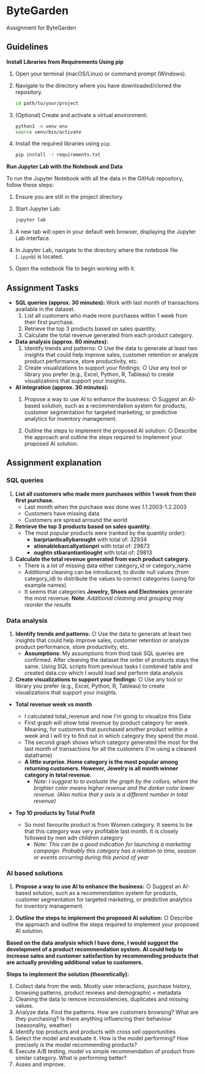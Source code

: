 # ByteGarden
Assignment for ByteGarden

## Guidelines
**Install Libraries from Requirements Using pip**
1. Open your terminal (macOS/Linux) or command prompt (Windows).
2. Navigate to the directory where you have downloaded/cloned the repository.
    ```sh
    cd path/to/your/project
    ```
3. (Optional) Create and activate a virtual environment:
      ```sh
      python3 -m venv env
      source venv/bin/activate
      ```
5. Install the required libraries using `pip`:

    ```sh
    pip install -r requirements.txt
    ```
**Run Jupyter Lab with the Notebook and Data**

To run the Jupyter Notebook with all the data in the GitHub repository, follow these steps:

1. Ensure you are still in the project directory.
2. Start Jupyter Lab:

    ```sh
    jupyter lab
    ```
3. A new tab will open in your default web browser, displaying the Jupyter Lab interface.
4. In Jupyter Lab, navigate to the directory where the notebook file (`.ipynb`) is located.
5. Open the notebook file to begin working with it.


## Assignment Tasks
- **SQL queries (approx. 30 minutes):**
  Work with last month of transactions available in the dataset.
  1. List all customers who made more purchases within 1 week from their first purchase.
  2. Retrieve the top 3 products based on sales quantity.
  3. Calculate the total revenue generated from each product category.
- **Data analysis (approx. 60 minutes):**
  1. Identify trends and patterns:
  ○ Use the data to generate at least two insights that could help improve sales,
  customer retention or analyze product performance, store productivity, etc.
  2. Create visualizations to support your findings:
  ○ Use any tool or library you prefer (e.g., Excel, Python, R, Tableau) to create
  visualizations that support your insights.
- **AI integration (approx. 30 minutes):**
  1. Propose a way to use AI to enhance the business:
  ○ Suggest an AI-based solution, such as a recommendation system for products,
  customer segmentation for targeted marketing, or predictive analytics for
  inventory management.
  
  2. Outline the steps to implement the proposed AI solution:
  ○ Describe the approach and outline the steps required to implement your
  proposed AI solution.

## Assignment explanation

### SQL queries
1. **List all customers who made more purchases within 1 week from their first purchase.**
   - Last month when the purchase was done was 1.1.2003-1.2.2003
   - Customers have missing data
   - Customers are spread arround the world
2. **Retrieve the top 3 products based on sales quantity.**
   - The most popular products were (ranked by the quantity order):
     - **barprianticallybarought** with total of: 32934
     - **ationablebarcallyationpri** with total of: 29873
     - **oughtn stbarantiantiought** with total of: 29813
3. **Calculate the total revenue generated from each product category.**
   - There is a lot of missing data either category_id or category_name
   - Additional cleaning can be introduced, to divide null values (from category_id) to distribute the values to correct categories (using for example names)
   - It seems that categories **Jewelry, Shoes and Electronics** generate the most revenue. **Note**: *Additional cleaning and grouping may reorder the results*
    

### Data analysis
1. **Identify trends and patterns:**
  ○ Use the data to generate at least two insights that could help improve sales,
  customer retention or analyze product performance, store productivity, etc.
    - **Assumptions**: My assumptions from third task SQL queries are confirmed. After cleaning the dataset the order of products stays the same. Using SQL scripts from previous tasks  I combined table and created data.csv which I would load and perform data analysis
2. **Create visualizations to support your findings:**
  ○ Use any tool or library you prefer (e.g., Excel, Python, R, Tableau) to create visualizations that support your insights.
  - **Total revenue week vs month**
       - I calculated total_revenue and now I'm going to visualize this Data
       - First graph will show total revenue by product category for week. Meaning, for customers that purchased another product within a week and I will try to find out in which category they spend the most.
       - The second graph shows which category generated the most for the last month of transactions for all the customers (I'm using a cleaned dataframe)
    - **A little surprise. Home category is the most popular among returning customers. However, Jewelry is all month winner category in total revenue.**
      - *Note: I suggest to to evaluate the graph by the collors, where the brighter color means higher revenue and the darker color lower revenue. (Also notice that y axis is a different number in total revenue)*
       
  - **Top 10 products by Total Profit**
    - So most favourite product is from Women category. It seems to be that this category was very profitable last month. It is closely followed by men adn children category
      -  *Note: This can be a good indication for launching a marketing campaign. Probably this category has a relation to time, season or events occurring during this period of year*


### AI based solutions

1. **Propose a way to use AI to enhance the business:**
○ Suggest an AI-based solution, such as a recommendation system for products,
customer segmentation for targeted marketing, or predictive analytics for
inventory management.

2. **Outline the steps to implement the proposed AI solution:**
○ Describe the approach and outline the steps required to implement your
proposed AI solution.

**Based on the data analysis which I have done, I would suggest the development of a product recommendation system. AI could help to increase sales and customer satisfaction by recommending products that are actually providing additional value to customers.**

**Steps to implement the solution (theoretically):**

1. Collect data from the web. Mostly user interactions, purchase history, browsing patterns, product reviews and demographic + metadata
2. Cleaning the data to remove inconsistencies, duplicates and missing values.
3. Analyze data. Find the patterns. How are customers browsing? What are they purchasing? Is there anything influencing their behaviour (seasonality, weather)
4. Identify top products and products with cross sell opportunities
5. Select the model and evaluate it. How is the model performing? How precisely is the model recommending products?
6. Execute A/B testing, model vs simple recommendation of product from similar category. What is performing better?
7. Asses and improve.
   





